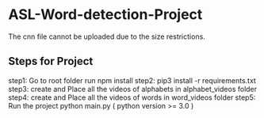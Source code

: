 # ASL-Word-detection-Project


  The cnn file cannot be uploaded due to the size restrictions.


Steps for Project
------------------

step1: Go to root folder run npm install 
step2: pip3 install -r requirements.txt
step3: create and Place all the videos of alphabets in alphabet_videos folder
step4: create and Place all the videos of words in word_videos folder
step5: Run the project python main.py ( python version >= 3.0 )
